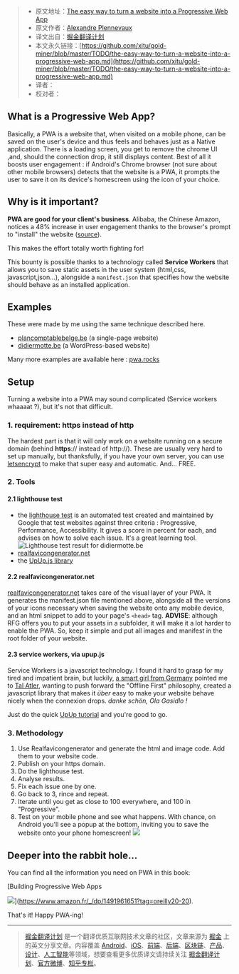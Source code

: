 > * 原文地址：[The easy way to turn a website into a Progressive Web App](https://dev.to/pixeline/the-easy-way-to-turn-a-website-into-a-progressive-web-app-77g)
> * 原文作者：[Alexandre Plennevaux](https://dev.to/pixeline)
> * 译文出自：[掘金翻译计划](https://github.com/xitu/gold-miner)
> * 本文永久链接：[https://github.com/xitu/gold-miner/blob/master/TODO/the-easy-way-to-turn-a-website-into-a-progressive-web-app.md](https://github.com/xitu/gold-miner/blob/master/TODO/the-easy-way-to-turn-a-website-into-a-progressive-web-app.md)
> * 译者：
> * 校对者：

## What is a Progressive Web App?

Basically, a PWA is a website that, when visited on a mobile phone, can be saved on the user's device and thus feels and behaves just as a Native application. There is a loading screen, you get to remove the chrome UI ,and, should the connection drop, it still displays content. Best of all it boosts user engagement : if Android's Chrome browser (not sure about other mobile browsers) detects that the website is a PWA, it prompts the user to save it on its device's homescreen using the icon of your choice.

## Why is it important?

**PWA are good for your client's business**. Alibaba, the Chinese Amazon, notices a 48% increase in user engagement thanks to the browser's prompt to "install" the website ([source](https://developers.google.com/web/showcase/2016/alibaba)).

This makes the effort totally worth fighting for!

This bounty is possible thanks to a technology called **Service Workers** that allows you to save static assets in the user system (html,css, javascript,json...), alongside a `manifest.json` that specifies how the website should behave as an installed application.

## Examples

These were made by me using the same technique described here.

* [plancomptablebelge.be](https://plancomptablebelge.be) (a single-page website)
* [didiermotte.be](https://didiermotte.be) (a WordPress-based website)

Many more examples are available here : [pwa.rocks](https://pwa.rocks)

## Setup

Turning a website into a PWA may sound complicated (Service workers whaaaat ?), but it's not that difficult.

### 1. requirement: https instead of http

The hardest part is that it will only work on a website running on a secure domain (behind **https**:// instead of http://).
These are usually very hard to set up manually, but thanksfully, if you have your own server, you can use [letsencrypt](https://letsencrypt.org/) to make that super easy and automatic. And... FREE.

### 2. Tools

#### 2.1 lighthouse test

* the [lighthouse test](https://developers.google.com/web/tools/lighthouse/) is an automated test created and maintained by Google that test websites against three criteria : Progressive, Performance, Accessibility. It gives a score in percent for each, and advises on how to solve each issue. It's a great learning tool. ![Lighthouse test result for didiermotte.be](https://res.cloudinary.com/practicaldev/image/fetch/s--DigZaUAj--/c_limit%2Cf_auto%2Cfl_progressive%2Cq_auto%2Cw_880/https://www.dropbox.com/s/rwfesahj7haglsc/Capture%2520d%2527%25C3%25A9cran%25202017-11-21%252010.03.29.png%3Fdl%3D1)
* [realfavicongenerator.net](https://realfavicongenerator.net)
* the [UpUp.js library](https://www.talater.com/upup/getting-started-with-offline-first.html)

#### 2.2 realfavicongenerator.net

[realfavicongenerator.net](https://realfavicongenerator.net) takes care of the visual layer of your PWA. It generates the manifest.json file mentioned above, alongside all the versions of your icons necessary when saving the website onto any mobile device, and an html snippet to add to your page's `<head>` tag.
**ADVISE**: although RFG offers you to put your assets in a subfolder, it will make it a lot harder to enable the PWA. So, keep it simple and put all images and manifest in the root folder of your website.

#### 2.3 service workers, via upup.js

Service Workers is a javascript technology. I found it hard to grasp for my tired and impatient brain, but luckily, [a smart girl from Germany](https://vimeo.com/103221949) pointed me to [Tal Atler](https://twitter.com/TalAter), wanting to push forward the "Offline First" philosophy, created a javascript library that makes it _über_ easy to make your website behave nicely when the connexion drops. _danke schön, Ola Gasidlo !_

Just do the quick [UpUp tutorial](https://www.talater.com/upup/getting-started-with-offline-first.html) and you're good to go.

### 3. Methodology

1. Use Realfavicongenerator and generate the html and image code. Add them to your website code.
2. Publish on your https domain.
3. Do the lighthouse test.
4. Analyse results.
5. Fix each issue one by one.
6. Go back to 3, rince and repeat.
7. Iterate until you get as close to 100 everywhere, and 100 in "Progressive".
8. Test on your mobile phone and see what happens. With chance, on Android you'll see a popup at the bottom, inviting you to save the website onto your phone homescreen! ![](https://res.cloudinary.com/practicaldev/image/fetch/s--YezWkN00--/c_limit%2Cf_auto%2Cfl_progressive%2Cq_auto%2Cw_880/https://github.com/becodeorg/Lovelace-promo-2/raw/master/Parcours/PWA%2520-%2520progressive%2520web%2520apps/assets/add-to-homescreen.jpg)

## Deeper into the rabbit hole...

You can find all the information you need on PWA in this book:

[Building Progressive Web Apps

![](https://res.cloudinary.com/practicaldev/image/fetch/s--joTnFRw3--/c_limit%2Cf_auto%2Cfl_progressive%2Cq_auto%2Cw_880/https://images-na.ssl-images-amazon.com/images/I/51xL1wjYrHL._SX379_BO1%2C204%2C203%2C200_.jpg)](https://www.amazon.fr/_/dp/1491961651?tag=oreilly20-20).

That's it! Happy PWA-ing!


---

> [掘金翻译计划](https://github.com/xitu/gold-miner) 是一个翻译优质互联网技术文章的社区，文章来源为 [掘金](https://juejin.im) 上的英文分享文章。内容覆盖 [Android](https://github.com/xitu/gold-miner#android)、[iOS](https://github.com/xitu/gold-miner#ios)、[前端](https://github.com/xitu/gold-miner#前端)、[后端](https://github.com/xitu/gold-miner#后端)、[区块链](https://github.com/xitu/gold-miner#区块链)、[产品](https://github.com/xitu/gold-miner#产品)、[设计](https://github.com/xitu/gold-miner#设计)、[人工智能](https://github.com/xitu/gold-miner#人工智能)等领域，想要查看更多优质译文请持续关注 [掘金翻译计划](https://github.com/xitu/gold-miner)、[官方微博](http://weibo.com/juejinfanyi)、[知乎专栏](https://zhuanlan.zhihu.com/juejinfanyi)。
